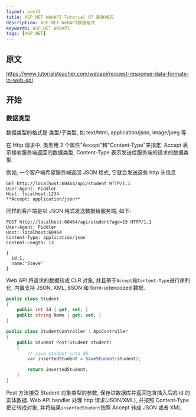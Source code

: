 ```yaml
---
layout: post2
title: ASP.NET WebAPI Tutorial 07 数据格式
description: ASP.NET WebAPI数据格式
keywords: ASP.NET WebAPI
tags: [ASP.NET]
---
```


## 原文

https://www.tutorialsteacher.com/webapi/request-response-data-formats-in-web-api

## 开始

### 数据类型

数据类型的格式是 类型/子类型, 如 text/html, application/json, image/jpeg 等

在 Http 请求中, 类型用 2 个属性"Accept"和"Content-Type"来指定. Accept 表示接收服务端返回的数据类型, Content-Type 表示发送给服务端的请求的数据类型.

例如, 一个客户端希望服务端返回 JSON 格式, 它就会发送这些 http 头信息

```Http
GET http://localhost:60464/api/student HTTP/1.1
User-Agent: Fiddler
Host: localhost:1234
**Accept: application/json**

```

同样的客户端是以 JSON 格式发送数据给服务端, 如下:

```Http
POST http://localhost:60464/api/student?age=15 HTTP/1.1
User-Agent: Fiddler
Host: localhost:60464
Content-Type: application/json
Content-Length: 13

{
  id:1,
  name:'Steve'
}
```

Web API 将请求的数据转成 CLR 对象, 并且基于`Accept`和`Content-Type`进行序列化. 内置支持 JSON, XML, BSON 和 form-urlencoded 数据.

```c#
public class Student
{
    public int Id { get; set; }
    public string Name { get; set; }
}

public class StudentController : ApiController
{
    public Student Post(Student student)
    {
        // save student into db
        var insertedStudent = SaveStudent(student);

        return insertedStudent;
    }
}
```

Post 方法接受 Student 对象类型的参数, 保存进数据库并返回包含插入后的 id 的实体数据. Web API handler 处理 http 请求(JSON/XML), 并按照 Content-Type 把它转成对象, 并将结果`insertedStudent`按照 Accept 转成 JSON 或者 XML.

